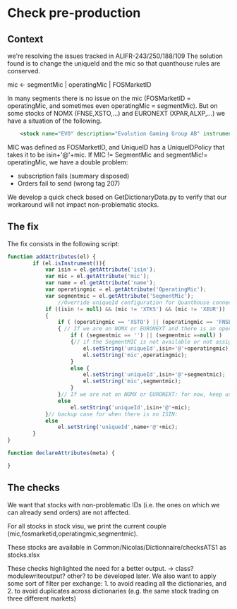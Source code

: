 # Check pre-production

## Context

we're resolving the issues tracked in ALIFR-243/250/188/109
The solution found is to change the uniqueId and the mic so that quanthouse rules are conserved.

mic <- segmentMic | operatingMic | FOSMarketID

In many segments there is no issue on the mic (FOSMarketID = operatingMic, and sometimes even operatingMic = segmentMic). But on some stocks of NOMX (FNSE,XSTO,...) and EURONEXT (XPAR,ALXP,...) we have a situation of the following.

```xml
	<stock name="EVO" description="Evolution Gaming Group AB" instrumentCode="929040170" isin="SE0006826046" FOSMarketId="FNSE" SegmentMic="" OperatingMic="XSTO" mic="FNSE" bsym="EVO" currency="SEK" symbol="EVO" lotSize="1" priceUnit="0" tickRule="MiFID II tick size table (600)[4391045]" internalSourceId="67" mifid2="true" liquidityInd="true" operatingMic="XSTO" fosMarketID="443" segmentMic="" uniqueId="SE0006826046@XSTO"/>
```

MIC was defined as FOSMarketID, and UniqueID has a UniqueIDPolicy that takes it to be isin+'@'+mic. If MIC != SegmentMic and segmentMic!= operatingMic, we have a double problem:

- subscription fails (summary disposed)
- Orders fail to send (wrong tag 207)

We develop a quick check based on GetDictionaryData.py to verify that our workaround will not impact non-problematic stocks.
 
## The fix

The fix consists in the following script:

```javascript
function addAttributes(el) {
        if (el.isInstrument()){
            var isin = el.getAttribute('isin');
            var mic = el.getAttribute('mic');
            var name = el.getAttribute('name');
            var operatingmic = el.getAttribute('OperatingMic');
            var segmentmic = el.getAttribute('SegmentMic');
                //Override uniqueId configuration for Quanthouse connection INGALI-92
            if ((isin != null) && (mic != 'XTKS') && (mic != 'XEUR'))
            {
                if ( (operatingmic == 'XSTO') || (operatingmic == 'FNSE') || (operatingmic == 'XHEL') || (operatingmic == 'XSAT') || (operatingmic == 'XCSE') || (operatingmic == 'XOSL') || (operatingmic == 'XPAR') || (operatingmic == 'ALXP') || (operatingmic == 'XMLI') )
                { // If we are on NOMX or EURONEXT and there is an operating MIC: we use the available segmentMIC
                    if ( (segmentmic == '') || (segmentmic ==null) )
                    {// if the SegmentMIC is not available or not assigned: use operatingMIC
                        el.setString('uniqueId',isin+'@'+operatingmic);
                        el.setString('mic',operatingmic);
                    }
                    else {
                        el.setString('uniqueId',isin+'@'+segmentmic);
                        el.setString('mic',segmentmic);
                    }
                }// If we are not on NOMX or EURONEXT: for now, keep using MIC, until ingalys provides something OK.
                else
                    el.setString('uniqueId',isin+'@'+mic);
            }// backup case for when there is no ISIN:
            else
                el.setString('uniqueId',name+'@'+mic);
        }
}

function declareAttributes(meta) {

}
```

## The checks

We want that stocks with non-problematic IDs (i.e. the ones on which we can already send orders) are not affected.

For all stocks in stock visu, we print the current couple (mic,fosmarketid,operatingmic,segmentmic).

These stocks are available in Common/Nicolas/Dictionnaire/checksATS1 as stocks.xlsx

These checks highlighted the need for a better output. -> class? modulewriteoutput? other? to be developed later.
We also want to apply some sort of filter per exchange: 1. to avoid reading all the dictionaries, and 2. to avoid duplicates across dictionaries (e.g. the same stock trading on three different markets)